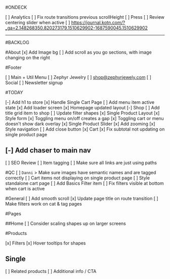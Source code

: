 #ONDECK

[ ] Analytics
[ ] Fix route transitions previous scrollHeight
[ ] Press
[ ] Review centering slider when active
[ ] https://journal.kotn.com/?_ga=2.148268350.820273179.1510629902-1687590045.1510629902

-----------------

#BACKLOG


#About
[x] Add Image bg
[ ] Add scroll as you go sections, with image changing on the right

#Footer

[ ] Main + Util Menu
[ ] Zephyr Jewelry
[ ] shop@zephyrjewely.com
[ ] Social
[ ] Newsletter signup

#TODAY

[-] Add h1 to store
[x] Handle Single Cart Page
[ ] Add menu item active state
[x] Add loader screen
[x] Homepage updated layout
[-] Shop
  [ ] Add title grid item to shop
  [ ] Update filter shapes
[x] Single Product Layout
  [x] Style form
  [x] Toggling menu on/off creates a gap
  [x] Toggling cart or menu doesn't show dark overlay
  [x] Single Product Slider
    [x] Add zooming
    [x] Style navigation
  [ ] Add close button
[x] Cart
  [x] Fix subtotal not updating on single product page

[-] Add chaser to main nav
------

[ ] SEO Review
[ ] Item tagging
[ ] Make sure all links are just using paths

#QC
[ ] `Danni` > Make sure images have semantic names and are tagged correctly
[ ] Cart items not displaying on single product page
[ ] Style standalone cart page
[ ] Add Basics Filter item
[ ] Fix filters visible at bottom when cart is active

#General
[ ] Add smooth scroll
[x] Update page title on route transition
[ ] Make filters work on cat & tag pages

#Pages

##Home
[ ] Consider scaling shapes up on larger screens

#Products

[x] Filters
  [x] Hover tooltips for shapes

## Single
[ ] Related products
[ ] Additional info / CTA
